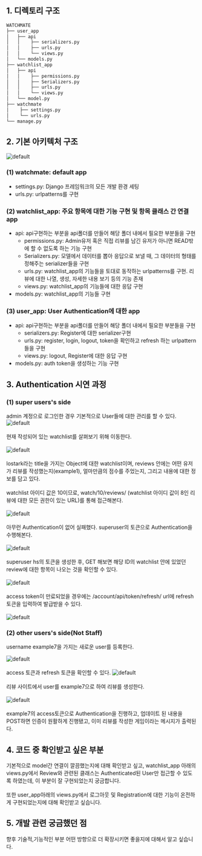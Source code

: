 ## 1. 디렉토리 구조
```bash
WATCHMATE
├── user_app
│   ├── api
│   │    ├── serializers.py
│   │    ├── urls.py
│   │    └── views.py
│   └── models.py
├── watchlist_app
│   ├── api
│   │    ├── permissions.py
│   │    ├── Serializers.py
│   │    ├── urls.py
│   │    └── views.py
│   └── model.py
├── watchmate
│    ├── settings.py
│    └── urls.py
└── manage.py
``` 

## 2. 기본 아키텍처 구조
![default](./image/1225-9.PNG)
### (1) watchmate: default app
- settings.py: Django 프레임워크의 모든 개발 환경 세팅
- urls.py: urlpatterns를 구현

### (2) watchlist_app: 주요 항목에 대한 기능 구현 및 항목 클래스 간 연결 app
- api: api구현하는 부분을 api폴더를 만들어 해당 폴더 내에서 필요한 부분들을 구현 
    - permissions.py: Admin유저 혹은 직접 리뷰를 남긴 유저가 아니면 READ밖에 할 수 없도록 하는 기능 구현
    - Serializers.py: 모델에서 데이터를 뽑아 응답으로 보낼 때, 그 데이터의 형태를 정해주는 serializer들을 구현
    - urls.py: watchlist_app의 기능들을 토대로 동작하는 urlpatterns를 구현. 리뷰에 대한 나열, 생성, 자세한 내용 보기 등의 기능 존재
    - views.py: watchlist_app의 기능들에 대한 응답 구현
- models.py: watchlist_app의 기능들 구현

### (3) user_app: User Authentication에 대한 app
- api: api구현하는 부분을 api폴더를 만들어 해당 폴더 내에서 필요한 부분들을 구현 
    - serializers.py: Register에 대한 serializer구현
    - urls.py: register, login, logout, token을 확인하고 refresh 하는 urlpattern들을 구현
    - views.py: logout, Register에 대한 응답 구현
- models.py: auth token을 생성하는 기능 구현

## 3. Authentication 시연 과정
### (1) super users's side
admin 계정으로 로그인한 경우 기본적으로 User들에 대한 관리를 할 수 있다.
![default](./image/1225-10.PNG)
<br></br>
현재 작성되어 있는 watchlist를 살펴보기 위해 이동한다.
<br></br>
![default](./image/1225-1.PNG)
<br></br>
lostark라는 title을 가지는 Object에 대한 watchlist이며, reviews 안에는 어떤 유저가 리뷰를 작성했는지(example1), 얼마만큼의 점수를 주었는지, 그리고 내용에 대한 정보를 담고 있다.
<br></br>
watchlist 아이디 값은 10이므로, watch/10/reviews/
(watchlist 아이디 값이 8인 리뷰에 대한 모든 권한이 있는 URL)를 통해 접근해본다.
 <br></br>
 ![default](./image/1225-2.PNG)
<br></br>
아무런 Authentication이 없어 실패했다. superuser의 토큰으로 Authentication을 수행해본다.
<br></br>
 ![default](./image/1225-3.PNG)
<br></br>
superuser hs의 토큰을 생성한 후, GET 해보면 해당 ID의 watchlist 안에 있었던 review에 대한 항목이 나오는 것을 확인할 수 있다.
<br></br>
 ![default](./image/1225-4.PNG)
<br></br>
access token이 만료되었을 경우에는 /account/api/token/refresh/ url에 refresh토큰을 입력하여 발급받을 수 있다.
<br></br>
 ![default](./image/1225-5.PNG)

### (2) other users's side(Not Staff)
username example7을 가지는 새로운 user를 등록한다.

 ![default](./image/1225-6.PNG)
<br></br>
access 토큰과 refresh 토큰을 확인할 수 있다.
![default](./image/1225-7.PNG)
<br></br>
리뷰 사이트에서 user를 example7으로 하여 리뷰를 생성한다.
<br></br>
![default](./image/1225-8.PNG)
<br></br>
example7의 access토큰으로 Authentication을 진행하고, 업데이트 된 내용을 POST하면 인증이 원활하게 진행됐고, 이미 리뷰를 작성한 게임이라는 메시지가 출력된다.

## 4. 코드 중 확인받고 싶은 부분
기본적으로 model간 연결이 깔끔했는지에 대해 확인받고 싶고, watchlist_app 아래의 views.py에서 Review와 관련된 클래스는 Authenticated된 User만 접근할 수 있도록 하였는데, 이 부분이 잘 구현되었는지 궁금합니다. 
<br></br>
또한 user_app아래의 views.py에서 로그아웃 및 Registration에 대한 기능이 온전하게 구현되었는지에 대해 확인받고 싶습니다. 
## 5. 개발 관련 궁금했던 점
향후 기술적,기능적인 부분 어떤 방향으로 더 확장시키면 좋을지에 대해서 알고 싶습니다.


